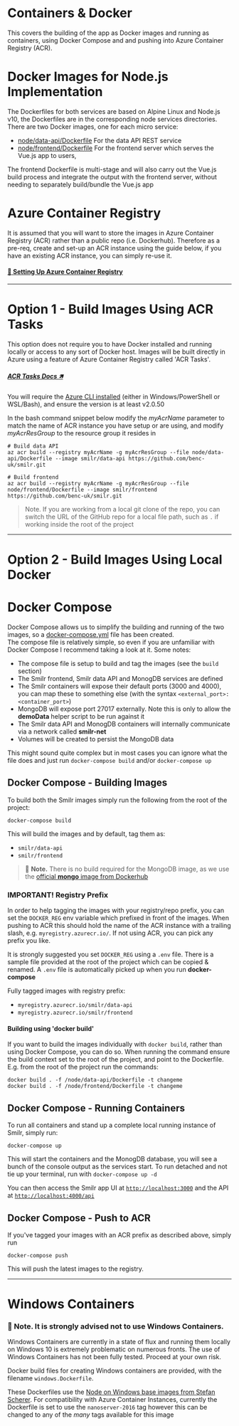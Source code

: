 # Containers & Docker

This covers the building of the app as Docker images and running as containers, using Docker Compose and and pushing into Azure Container Registry (ACR).

# Docker Images for Node.js Implementation
The Dockerfiles for both services are based on Alpine Linux and Node.js v10, the Dockerfiles are in the corresponding node services directories. There are two Docker images, one for each micro service:
 - [node/data-api/Dockerfile](../node/data-api/Dockerfile) For the data API REST service
 - [node/frontend/Dockerfile](../node/frontend/Dockerfile) For the frontend server which serves the Vue.js app to users, 

The frontend Dockerfile is multi-stage and will also carry out the Vue.js build process and integrate the output with the frontend server, without needing to separately build/bundle the Vue.js app

# Azure Container Registry
It is assumed that you will want to store the images in Azure Container Registry (ACR) rather than a public repo (i.e. Dockerhub). Therefore as a pre-req, create and set-up an ACR instance using the guide below, if you have an existing ACR instance, you can simply re-use it.

#### [:page_with_curl: Setting Up Azure Container Registry](acr.md)

---

# Option 1 - Build Images Using ACR Tasks
This option does not require you to have Docker installed and running locally or access to any sort of Docker host. Images will be built directly in Azure using a feature of Azure Container Registry called 'ACR Tasks'. 

##### [ACR Tasks Docs 🡽](https://docs.microsoft.com/en-us/azure/container-registry/container-registry-tasks-overview)

You will require the [Azure CLI installed](https://aka.ms/azure-cli) (either in Windows/PowerShell or WSL/Bash), and ensure the version is at least v2.0.50

In the bash command snippet below modify the *myAcrName* parameter to match the name of ACR instance you have setup or are using, and modify *myAcrResGroup* to the resource group it resides in

```
# Build data API
az acr build --registry myAcrName -g myAcrResGroup --file node/data-api/Dockerfile --image smilr/data-api https://github.com/benc-uk/smilr.git

# Build frontend
az acr build --registry myAcrName -g myAcrResGroup --file node/frontend/Dockerfile --image smilr/frontend https://github.com/benc-uk/smilr.git
```

> Note. If you are working from a local git clone of the repo, you can switch the URL of the GitHub repo for a local file path, such as `.` if working inside the root of the project

---

# Option 2 - Build Images Using Local Docker

# Docker Compose
Docker Compose allows us to simplify the building and running of the two images, so a [docker-compose.yml](/docker-compose.yml) file has been created.  
The compose file is relatively simple, so even if you are unfamiliar with Docker Compose I recommend taking a look at it. Some notes:
- The compose file is setup to build and tag the images (see the `build` section)
- The Smilr frontend, Smilr data API and MonogDB services are defined
- The Smilr containers will expose their default ports (3000 and 4000), you can map these to something else (with the syntax `<external_port>:<container_port>`)
- MongoDB will expose port 27017 externally. Note this is only to allow the **demoData** helper script to be run against it
- The Smilr data API and MonogDB containers will internally communicate via a network called **smilr-net**
- Volumes will be created to persist the MongoDB data

This might sound quite complex but in most cases you can ignore what the file does and just run `docker-compose build` and/or `docker-compose up`

## Docker Compose - Building Images

To build both the Smilr images simply run the following from the root of the project:
```
docker-compose build
```

This will build the images and by default, tag them as: 
- `smilr/data-api` 
- `smilr/frontend`

> :speech_balloon: **Note.** There is no build required for the MongoDB image, as we use the [official **mongo** image from Dockerhub](https://hub.docker.com/_/mongo/)

### IMPORTANT! Registry Prefix 
In order to help tagging the images with your registry/repo prefix, you can set the `DOCKER_REG` env variable which prefixed in front of the images. When pushing to ACR this should hold the name of the ACR instance with a trailing slash, e.g. `myregistry.azurecr.io/`. If not using ACR, you can pick any prefix you like. 

It is strongly suggested you set `DOCKER_REG` using a `.env` file. There is a sample file provided at the root of the project which can be copied & renamed. A `.env` file is automatically picked up when you run **docker-compose**

Fully tagged images with registry prefix:
- `myregistry.azurecr.io/smilr/data-api` 
- `myregistry.azurecr.io/smilr/frontend`

#### Building using 'docker build'
If you want to build the images individually with `docker build`, rather than using Docker Compose, you can do so. When running the command ensure the build context set to the root of the project, and point to the Dockerfile. E.g. from the root of the project run the commands:
```
docker build . -f /node/data-api/Dockerfile -t changeme
docker build . -f /node/frontend/Dockerfile -t changeme
```

## Docker Compose - Running Containers
To run all containers and stand up a complete local running instance of Smilr, simply run:
```
docker-compose up
```
This will start the containers and the MonogDB database, you will see a bunch of the console output as the services start. To run detached and not tie up your terminal, run with `docker-compose up -d`

You can then access the Smilr app UI at [`http://localhost:3000`](http://localhost:3000) and the API at [`http://localhost:4000/api`](http://localhost:4000/api)


## Docker Compose - Push to ACR
If you've tagged your images with an ACR prefix as described above, simply run
```
docker-compose push
```
This will push the latest images to the registry.

---

# Windows Containers

### :speech_balloon: Note. **It is strongly advised not to use Windows Containers**. 

Windows Containers are currently in a state of flux and running them locally on Windows 10 is extremely problematic on numerous fronts. The use of Windows Containers has not been fully tested. Proceed at your own risk.

Docker build files for creating Windows containers are  provided, with the filename `windows.Dockerfile`.  

These Dockerfiles use the [Node on Windows base images from Stefan Scherer](https://hub.docker.com/r/stefanscherer/node-windows/). For compatibility with Azure Container Instances, currently the Dockerfile is set to use the `nanoserver-2016` tag however this can be changed to any of the *many* tags available for this image
